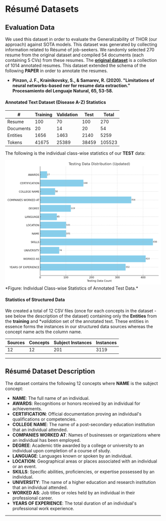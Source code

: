 # Résumé Datasets

## Evaluation Data
We used this dataset in order to evaluate the Generalizability of THOR (our approach) against SOTA models. This dataset was generated by collecting information related to Résumé of job-seekers. We randomly selected 270 resume from the original dataset and compiled 54 documents (each containing 5 CVs) from these resumes. The [**original dataset**](https://www.romanshilpakar.com.np/blog/6) is a collection of 1014 annotated resumes. This dataset extended the schema of the following **PAPER** in order to annotate the resumes.

- **Pinzon, J. F., Krainikovsky, S., & Samarev, R. (2020). "Limitations of neural networks-based ner for resume data extraction." Procesamiento del Lenguaje Natural, 65, 53-58.**

#### Annotated Text Dataset (Disease A-Z) Statistics

| \#          | Training | Validation | Test | Total  |
|-------------|----------|------------|------|--------|
| Resume      | 100      | 70         | 100  | 270    |
| Documents   | 20       | 14         | 20   | 54     |
| Entities    | 1656     | 1463       | 2140 | 5259   |
| Tokens      | 41675    | 25389      | 38459| 105523 |

The following is the individual class-wise statistics of our **TEST** data:

<p align="left">
  <img src="test_statistics.png" width="600"/><br>
  *Figure: Individual Class-wise Statistics of Annotated Test Data.*
</p>

#### Statistics of Structured Data

We created a total of 12 CSV files (once for each concepts in the dataset - see below the description of the dataset) containing only the **Entities** from the **training** and **validation* set of the annotated text. These entities in essence forms the instances in our structured data sources whereas the concept name acts the column name. 

| Sources | Concepts | Subject Instances | Instances |
|---------|----------|-------------------|-----------|
| 12      | 12       | 201               | 3119      |

---

## Résumé Dataset Description

The dataset contains the following 12 concepts where **NAME** is the subject concept:

- **NAME**: The full name of an individual.
- **AWARDS**: Recognitions or honors received by an individual for achievements.
- **CERTIFICATION**: Official documentation proving an individual's qualifications or competencies.
- **COLLEGE NAME**: The name of a post-secondary education institution that an individual attended.
- **COMPANIES WORKED AT**: Names of businesses or organizations where an individual has been employed.
- **DEGREE**: Academic title awarded by a college or university to an individual upon completion of a course of study.
- **LANGUAGE**: Languages known or spoken by an individual.
- **LOCATION**: Geographical areas or places associated with an individual or an event.
- **SKILLS**: Specific abilities, proficiencies, or expertise possessed by an individual.
- **UNIVERSITY**: The name of a higher education and research institution that an individual attended.
- **WORKED AS**: Job titles or roles held by an individual in their professional career.
- **YEARS OF EXPERIENCE**: The total duration of an individual's professional work experience.

---

